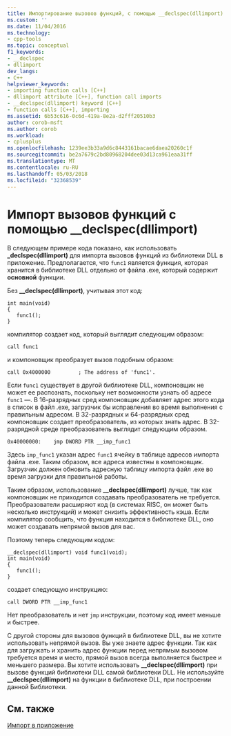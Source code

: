 ```yaml
---
title: Импортирование вызовов функций, с помощью __declspec(dllimport) | Документы Microsoft
ms.custom: ''
ms.date: 11/04/2016
ms.technology:
- cpp-tools
ms.topic: conceptual
f1_keywords:
- __declspec
- dllimport
dev_langs:
- C++
helpviewer_keywords:
- importing function calls [C++]
- dllimport attribute [C++], function call imports
- __declspec(dllimport) keyword [C++]
- function calls [C++], importing
ms.assetid: 6b53c616-0c6d-419a-8e2a-d2fff20510b3
author: corob-msft
ms.author: corob
ms.workload:
- cplusplus
ms.openlocfilehash: 1239ee3b33a9d6c8443161bacae6daea20260c1f
ms.sourcegitcommit: be2a7679c2bd80968204dee03d13ca961eaa31ff
ms.translationtype: MT
ms.contentlocale: ru-RU
ms.lasthandoff: 05/03/2018
ms.locfileid: "32368539"
---
```

# <a name="importing-function-calls-using-declspecdllimport"></a>Импорт вызовов функций с помощью __declspec(dllimport)
В следующем примере кода показано, как использовать **_declspec(dllimport)** для импорта вызовов функций из библиотеки DLL в приложение. Предполагается, что `func1` является функция, которая хранится в библиотеке DLL отдельно от файла .exe, который содержит **основной** функции.  
  
 Без **__declspec(dllimport)**, учитывая этот код:  
  
```  
int main(void)   
{  
   func1();  
}  
```  
  
 компилятор создает код, который выглядит следующим образом:  
  
```  
call func1  
```  
  
 и компоновщик преобразует вызов подобным образом:  
  
```  
call 0x4000000         ; The address of 'func1'.  
```  
  
 Если `func1` существует в другой библиотеке DLL, компоновщик не может ее распознать, поскольку нет возможности узнать об адресе `func1` —. В 16-разрядных сред компоновщик добавляет адрес этого кода в список в файл .exe, загрузчик бы исправления во время выполнения с правильным адресом. В 32-разрядных и 64-разрядных сред компоновщик создает преобразователь, из которых знать адрес. В 32-разрядной среде преобразователь выглядит следующим образом.  
  
```  
0x40000000:    jmp DWORD PTR __imp_func1  
```  
  
 Здесь `imp_func1` указан адрес `func1` ячейку в таблице адресов импорта файла .exe. Таким образом, все адреса известны в компоновщик. Загрузчик должен обновить адресную таблицу импорта файл .exe во время загрузки для правильной работы.  
  
 Таким образом, использование **__declspec(dllimport)** лучше, так как компоновщик не приходится создавать преобразователь не требуется. Преобразователи расширяют код (в системах RISC, он может быть несколько инструкций) и может снизить эффективность кэша. Если компилятор сообщить, что функция находится в библиотеке DLL, оно может создавать непрямой вызов для вас.  
  
 Поэтому теперь следующим кодом:  
  
```  
__declspec(dllimport) void func1(void);  
int main(void)   
{  
   func1();  
}  
```  
  
 создает следующую инструкцию:  
  
```  
call DWORD PTR __imp_func1  
```  
  
 Нет преобразователь и нет `jmp` инструкции, поэтому код имеет меньше и быстрее.  
  
 С другой стороны для вызовов функций в библиотеке DLL, вы не хотите использовать непрямой вызов. Вы уже знаете адрес функции. Так как для загружать и хранить адрес функции перед непрямым вызовом требуется время и место, прямой вызов всегда выполняется быстрее и меньшего размера. Вы хотите использовать **__declspec(dllimport)** при вызове функций библиотеки DLL самой библиотеки DLL. Не используйте **__declspec(dllimport)** на функции в библиотеке DLL, при построении данной Библиотеки.  
  
## <a name="see-also"></a>См. также  
 [Импорт в приложение](../build/importing-into-an-application.md)